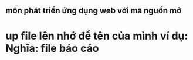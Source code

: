 
## môn phát triển ứng dụng web với mã nguồn mở
# up file lên nhớ để tên của mình ví dụ: Nghĩa: file báo cáo
